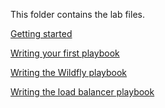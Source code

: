 This folder contains the lab files.

[Getting started](lab-1/lab-1.md)

[Writing your first playbook](lab-2/lab-2.md)

[Writing the Wildfly playbook](lab-3/lab-3.md)

[Writing the load balancer playbook](lab-4/lab-4.md)
